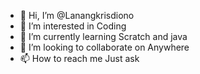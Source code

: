 - 👋 Hi, I’m @Lanangkrisdiono
- 👀 I’m interested in Coding
- 🌱 I’m currently learning Scratch and java
- 💞️ I’m looking to collaborate on Anywhere
- 📫 How to reach me Just ask


<!---
Lanangkrisdiono/Lanangkrisdiono is a ✨ special ✨ repository because its `README.md` (this file) appears on your GitHub profile.
You can click the Preview link to take a look at your changes.
--->
